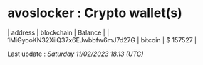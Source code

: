 # avoslocker : Crypto wallet(s)

| address | blockchain | Balance |
| 1MiGyooKN32XiiQ37x6EJwbbfw6mJ7d27G | bitcoin | $ 157527 | 

Last update : _Saturday 11/02/2023 18.13 (UTC)_ 

